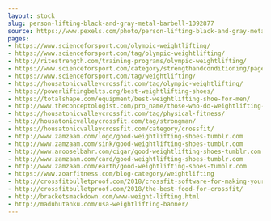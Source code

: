 ```yaml
---
layout: stock
slug: person-lifting-black-and-gray-metal-barbell-1092877
source: https://www.pexels.com/photo/person-lifting-black-and-gray-metal-barbell-1092877/
pages:
- https://www.scienceforsport.com/olympic-weightlifting/
- https://www.scienceforsport.com/tag/olympic-weightlifting/
- http://ritestrength.com/training-programs/olympic-weightlifting/
- https://www.scienceforsport.com/category/strengthandconditioning/page/3/
- https://www.scienceforsport.com/tag/weightlifting/
- https://housatonicvalleycrossfit.com/tag/olympic-weightlifting/
- https://powerliftingbelts.org/best-weightlifting-shoes/
- https://totalshape.com/equipment/best-weightlifting-shoe-for-men/
- http://www.theconceptologist.com/pro_name/those-who-do-weightlifting-regularly-should-wear-weightlifting-shoes-perhaps-we-dont-need-to-check-out-what-shoes-weightlifters-use-because
- https://housatonicvalleycrossfit.com/tag/physical-fitness/
- http://housatonicvalleycrossfit.com/tag/strongman/
- https://housatonicvalleycrossfit.com/category/crossfit/
- http://www.zamzaam.com/logo/good-weightlifting-shoes-tumblr.com
- http://www.zamzaam.com/sink/good-weightlifting-shoes-tumblr.com
- http://www.arooselbahr.com/cigar/good-weightlifting-shoes-tumblr.com
- http://www.zamzaam.com/card/good-weightlifting-shoes-tumblr.com
- http://www.zamzaam.com/earth/good-weightlifting-shoes-tumblr.com
- https://www.zoarfitness.com/blog-category/weightlifting
- http://crossfitbulletproof.com/2018/crossfit-software-for-making-your-crossfit-session-easier/
- http://crossfitbulletproof.com/2018/the-best-food-for-crossfit/
- http://bracketsmackdown.com/www-weight-lifting.html
- http://maduhutanku.com/usa-weightlifting-banner/
---
```

